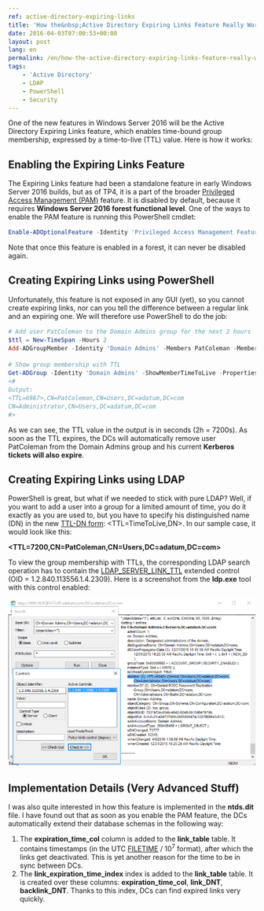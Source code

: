 ```yaml
---
ref: active-directory-expiring-links
title: 'How the&nbsp;Active Directory Expiring Links Feature Really Works'
date: 2016-04-03T07:00:53+00:00
layout: post
lang: en
permalink: /en/how-the-active-directory-expiring-links-feature-really-works/
tags:
    - 'Active Directory'
    - LDAP
    - PowerShell
    - Security
---
```


One of the new features in Windows Server 2016 will be the Active Directory Expiring Links feature, which enables time-bound group membership, expressed by a time-to-live (TTL) value. Here is how it works:

<!--more-->

## Enabling the Expiring Links Feature

The Expiring Links feature had been a standalone feature in early Windows Server 2016 builds, but as of TP4, it is a part of the broader [Privileged Access Management (PAM)](https://learn.microsoft.com/en-us/microsoft-identity-manager/pam/privileged-identity-management-for-active-directory-domain-services) feature. It is disabled by default, because it requires **Windows Server 2016 forest functional level**. One of the ways to enable the PAM feature is running this PowerShell cmdlet:

```powershell
Enable-ADOptionalFeature -Identity 'Privileged Access Management Feature' -Target (Get-ADForest) -Scope ForestOrConfigurationSet
```

Note that once this feature is enabled in a forest, it can never be disabled again.

## Creating Expiring Links using PowerShell

Unfortunately, this feature is not exposed in any GUI (yet), so you cannot create expiring links, nor can you tell the difference between a regular link and an expiring one. We will therefore use PowerShell to do the job:

```powershell
# Add user PatColeman to the Domain Admins group for the next 2 hours
$ttl = New-TimeSpan -Hours 2
Add-ADGroupMember -Identity 'Domain Admins' -Members PatColeman -MemberTimeToLive $ttl

# Show group membership with TTL
Get-ADGroup -Identity 'Domain Admins' -ShowMemberTimeToLive -Properties member | Select-Object -ExpandProperty member
<#
Output:
<TTL=6987>,CN=PatColeman,CN=Users,DC=adatum,DC=com
CN=Administrator,CN=Users,DC=adatum,DC=com
#>
```

As we can see, the TTL value in the output is in seconds (2h = 7200s). As soon as the TTL expires, the DCs will automatically remove user PatColeman from the Domain Admins group and his current **Kerberos tickets will also expire**.

## Creating Expiring Links using LDAP

PowerShell is great, but what if we needed to stick with pure LDAP? Well, if you want to add a user into a group for a limited amount of time, you do it exactly as you are used to, but you have to specify his distinguished name (DN) in the new [TTL-DN form](https://learn.microsoft.com/en-us/openspecs/windows_protocols/ms-adts/b645c125-a7da-4097-84a1-2fa7cea07714#gt_2188fc83-e53b-4464-867d-9ab1c62e1619): &lt;TTL=TimeToLive,DN&gt;. In our sample case, it would look like this:

**&lt;TTL=7200,CN=PatColeman,CN=Users,DC=adatum,DC=com&gt;**

To view the group membership with TTLs, the corresponding LDAP search operation has to contain the [LDAP\_SERVER\_LINK\_TTL](https://learn.microsoft.com/en-us/openspecs/windows_protocols/ms-adts/f4f523a8-abc0-4b3a-a471-6b2fef135481) extended control (OID = 1.2.840.113556.1.4.2309). Here is a screenshot from the **ldp.exe** tool with this control enabled:

![Link TTL](../../assets/images/link_ttl.png)

## Implementation Details (Very Advanced Stuff)

I was also quite interested in how this feature is implemented in the **ntds.dit** file. I have found out that as soon as you enable the PAM feature, the DCs automatically extend their database schemas in the following way:

1. The **expiration\_time\_col** column is added to the **link\_table** table. It contains timestamps (in the UTC [FILETIME](https://learn.microsoft.com/en-us/windows/win32/api/minwinbase/ns-minwinbase-filetime) / 10<sup>7</sup> format), after which the links get deactivated. This is yet another reason for the time to be in sync between DCs.
2. The **link\_expiration\_time\_index** index is added to the **link\_table** table. It is created over these columns: **expiration\_time\_col**, **link\_DNT**, **backlink\_DNT**. Thanks to this index, DCs can find expired links very quickly.